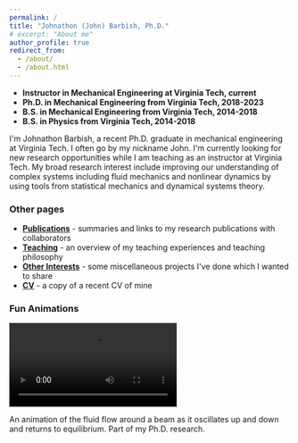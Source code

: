 ```yaml
---
permalink: /
title: "Johnathon (John) Barbish, Ph.D."
# excerpt: "About me"
author_profile: true
redirect_from: 
  - /about/
  - /about.html
---
```


<!-- ## Johnathon (John) Barbish, Ph.D. -->
- **Instructor in Mechanical Engineering at Virginia Tech, current**
- **Ph.D. in Mechanical Engineering from Virginia Tech, 2018-2023**
- **B.S. in Mechanical Engineering from Virginia Tech, 2014-2018**
- **B.S. in Physics from Virginia Tech, 2014-2018**

I'm Johnathon Barbish, a recent Ph.D. graduate in mechanical engineering at Virginia Tech. I often go by my nickname John. I'm currently looking for new research opportunities while I am teaching as an instructor at Virginia Tech. My broad research interest include improving our understanding of complex systems including fluid mechanics and nonlinear dynamics by using tools from statistical mechanics and dynamical systems theory.

### Other pages
- **[Publications](../publications/)** - summaries and links to my research publications with collaborators
- **[Teaching](../teaching/)**  - an overview of my teaching experiences and teaching philosophy
- **[Other Interests](../portfolio/)**  - some miscellaneous projects I've done which I wanted to share
- **[CV](../cv/)**  - a copy of a recent CV of mine

### Fun Animations
![](../files/midplane-velocity-field.mp4)

An animation of the fluid flow around a beam as it oscillates up and down and returns to equilibrium. Part of my Ph.D. research.